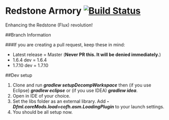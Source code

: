 Redstone Armory [![Build Status](http://tehnut.info/jenkins/job/RedstoneArmory/badge/icon)](http://tehnut.info/jenkins/job/RedstoneArmory/)
==============

Enhancing the Redstone (Flux) revolution!


##Branch Information

###If you are creating a pull request, keep these in mind:

* Latest release = Master (__Never PR this. It will be denied immediately.__)
* 1.6.4 dev = 1.6.4
* 1.7.10 dev =  1.7.10

##Dev setup

1. Clone and run ___gradlew setupDecompWorkspace___ then (if you use Eclipse) ___gradlew eclipse___ or (if you use IDEA) ___gradlew idea___.
2. Open in IDE of your choice.
3. Set the libs folder as an external library. Add ___-Dfml.coreMods.load=cofh.asm.LoadingPlugin___ to your launch settings.
4. You should be all setup now.
